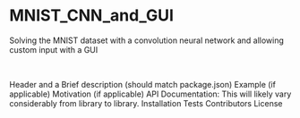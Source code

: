 # MNIST_CNN_and_GUI
Solving the MNIST dataset with a convolution neural network and allowing custom input with a GUI

![]()
![]()

Header and a Brief description (should match package.json)
Example (if applicable)
Motivation (if applicable)
API Documentation: This will likely vary considerably from library to library.
Installation
Tests
Contributors
License
